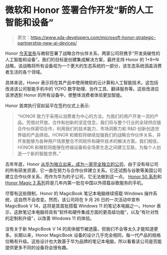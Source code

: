 # 微软和 Honor 签署合作开发“新的人工智能和设备”

> 原文：<https://www.xda-developers.com/microsoft-honor-strategic-partnership-new-ai-devices/>

Honor [今天宣布](https://www.hihonor.com/global/news/strategic-partnership-with-microsoft/)与微软签署了战略合作伙伴关系，两家公司将携手“开发突破性的人工智能和设备”。我们的目标是创建集成解决方案，最终支持 Honor 的 1+8+N 战略，该战略将所有设备视为一个更大的生态系统的一部分，该生态系统涵盖消费者生活的各个领域。

具体来说，Honor 表示将在其产品中使用微软的云计算和人工智能技术。这包括改进该公司智能手机中的 YOYO 数字助理、协作工具、翻译服务等。这些改进应该渗透到 Honor 的所有设备中，使整体消费者体验更加智能。

Honor 首席执行官赵延平在签约仪式上表示:

> “HONOR 致力于采用以消费者为中心的方法，为我们的用户开发一流的产品。凭借对开放、合作和创新的坚定信念，我们将与整个行业的全球供应链合作伙伴密切合作，利用我们的技术能力、市场洞察力和 R&D 创新创造世界级的产品体验。HONOR 和微软将继续加强我们的战略合作伙伴关系，并开发能够为各种用户场景整合不同软件和硬件技术的解决方案。我们相信，HONOR 和微软将能够在终端设备和全场景生态之间建立互联，为每个人创造一个新的智能世界。”

去年年底，Honor [从华为独立出来，成为一家完全独立的公司](https://www.xda-developers.com/huawei-has-sold-honor-smartphone-brand/)，由于没有母公司的所有研发资源，它一直在努力与合作伙伴建立关系。它还试图与谷歌等美国公司建立合作伙伴关系，而作为华为的子公司，它无法做到这一点。 [Honor 50 系列](https://www.xda-developers.com/honor-50-series-official-launch/)和 [Honor Magic 3 系列](https://www.xda-developers.com/honor-magic-3-series-launch/)将是几年内第一批在中国以外搭载谷歌服务的手机。

尽管有这些限制，Honor 的 MagicBook 笔记本电脑继续搭载 Windows 操作系统，这自然不会改变。然而，该公司将在 9 月 26 日的一次活动中宣布 MagicBook V 14，这将是其首批搭载 Windows 11 的笔记本电脑之一。Honor 表示，这款笔记本电脑将具有“软件和硬件集成方面的更高级功能”，以及“有针对性的定制和升级”，以改善 Windows 11 的体验。

没有关于新 MagicBook V 14 的具体细节被透露，但我们不会等太久才能知道更多。长期以来，Honor MagicBook 设备的设计几乎完全相同，每一代产品的规格仅略有升级。这些设计也大致基于华为品牌的笔记本电脑，所以看看该公司是否能提供更多不同的设备将会很有趣。